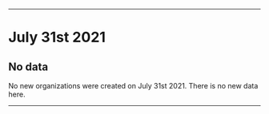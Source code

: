 
***

# July 31st 2021

## No data

No new organizations were created on July 31st 2021. There is no new data here.

***
